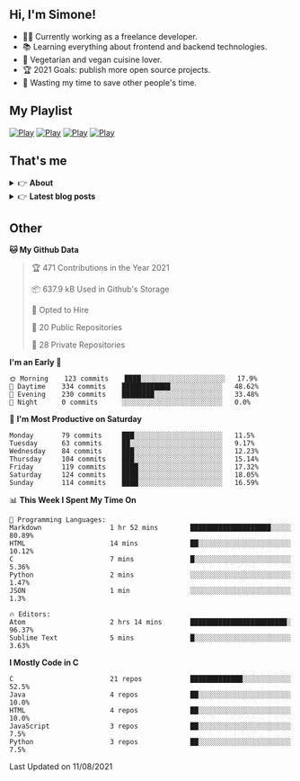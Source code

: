 <h2> Hi, I'm Simone!</h2>

- 👨‍💻 Currently working as a freelance developer.
- :books: Learning everything about frontend and backend technologies.
- 🌱 Vegetarian and vegan cuisine lover.
- :trophy: 2021 Goals: publish more open source projects.
- :dart: Wasting my time to save other people's time.

## My Playlist
[![Play](https://user-images.githubusercontent.com/22590804/121787743-46673a00-cbc8-11eb-8e16-74dbf002841d.jpg)](https://music.apple.com/it/playlist/juice/pl.u-mJy83A8tGBvZWA)
[![Play](https://user-images.githubusercontent.com/22590804/121787798-9d6d0f00-cbc8-11eb-8042-3481f8ed2ac1.jpg)](https://music.apple.com/it/playlist/gym/pl.u-38oWWgbT3gryK0)
[![Play](https://user-images.githubusercontent.com/22590804/121787829-c7263600-cbc8-11eb-9349-74e57117a799.jpg)](https://music.apple.com/it/playlist/focus/pl.u-76oNNrBC4No3Ey)
[![Play](https://user-images.githubusercontent.com/22590804/121787828-c68d9f80-cbc8-11eb-86a9-b46d20127921.jpg)](https://music.apple.com/it/playlist/relax/pl.u-9N9LLp3u27KNLk)

## That's me
<!-- markdownlint-disable MD033 -->
<details>
    <summary>&#128073 <b>About</b></summary><br/>

<!-- BLOG-POST-LIST:START -->
- :books: [Books](https://simonemargio.im/work/books/)
- 🎧 [Music](https://simonemargio.im/work/music/)
- 🏃‍♂️ [Sport](https://simonemargio.im/work/sport/)
- 🎬 [Show](https://simonemargio.im/work/show/)
- 🎮 [Game](https://simonemargio.im/work/game/)
- 💰 [Expenses](https://simonemargio.im/work/expenses/)
<!-- BLOG-POST-LIST:END -->
</details>

<details>
    <summary>&#128073 <b>Latest blog posts</b></summary><br/>

<!-- BLOG-POST-LIST:START -->
- [Usability](https://simonemargio.im/blog/usability/)
- [Bitwarden](https://simonemargio.im/blog/bitwarden/)
- [About EXIF metadata](https://simonemargio.im/blog/aboutexifmetadata/)
- [Stop using whatsapp](https://simonemargio.im/blog/stopusingwhatsapp/)
- [Password Managers](https://simonemargio.im/blog/managepasswords/)
- [Always backup](https://simonemargio.im/blog/backup/)
- [Fix Apple Watch battery life](https://simonemargio.im/blog/fixapplewatch/)
- [Summer reading](https://simonemargio.im/blog/summer-reading/)
<!-- BLOG-POST-LIST:END -->
</details>

<!-- markdownlint-enable MD033 -->

## Other

<!--START_SECTION:waka-->
**🐱 My Github Data** 

> 🏆 471 Contributions in the Year 2021
 > 
> 📦 637.9 kB Used in Github's Storage 
 > 
> 💼 Opted to Hire
 > 
> 📜 20 Public Repositories 
 > 
> 🔑 28 Private Repositories  
 > 
**I'm an Early 🐤** 

```text
🌞 Morning    123 commits    ████░░░░░░░░░░░░░░░░░░░░░   17.9% 
🌆 Daytime    334 commits    ████████████░░░░░░░░░░░░░   48.62% 
🌃 Evening    230 commits    ████████░░░░░░░░░░░░░░░░░   33.48% 
🌙 Night      0 commits      ░░░░░░░░░░░░░░░░░░░░░░░░░   0.0%

```
📅 **I'm Most Productive on Saturday** 

```text
Monday       79 commits     ███░░░░░░░░░░░░░░░░░░░░░░   11.5% 
Tuesday      63 commits     ██░░░░░░░░░░░░░░░░░░░░░░░   9.17% 
Wednesday    84 commits     ███░░░░░░░░░░░░░░░░░░░░░░   12.23% 
Thursday     104 commits    ███░░░░░░░░░░░░░░░░░░░░░░   15.14% 
Friday       119 commits    ████░░░░░░░░░░░░░░░░░░░░░   17.32% 
Saturday     124 commits    ████░░░░░░░░░░░░░░░░░░░░░   18.05% 
Sunday       114 commits    ████░░░░░░░░░░░░░░░░░░░░░   16.59%

```


📊 **This Week I Spent My Time On** 

```text
💬 Programming Languages: 
Markdown                 1 hr 52 mins        ████████████████████░░░░░   80.89% 
HTML                     14 mins             ██░░░░░░░░░░░░░░░░░░░░░░░   10.12% 
C                        7 mins              █░░░░░░░░░░░░░░░░░░░░░░░░   5.36% 
Python                   2 mins              ░░░░░░░░░░░░░░░░░░░░░░░░░   1.47% 
JSON                     1 min               ░░░░░░░░░░░░░░░░░░░░░░░░░   1.3%

🔥 Editors: 
Atom                     2 hrs 14 mins       ████████████████████████░   96.37% 
Sublime Text             5 mins              █░░░░░░░░░░░░░░░░░░░░░░░░   3.63%

```

**I Mostly Code in C** 

```text
C                        21 repos            █████████████░░░░░░░░░░░░   52.5% 
Java                     4 repos             ██░░░░░░░░░░░░░░░░░░░░░░░   10.0% 
HTML                     4 repos             ██░░░░░░░░░░░░░░░░░░░░░░░   10.0% 
JavaScript               3 repos             ██░░░░░░░░░░░░░░░░░░░░░░░   7.5% 
Python                   3 repos             ██░░░░░░░░░░░░░░░░░░░░░░░   7.5%

```



 Last Updated on 11/08/2021
<!--END_SECTION:waka-->



